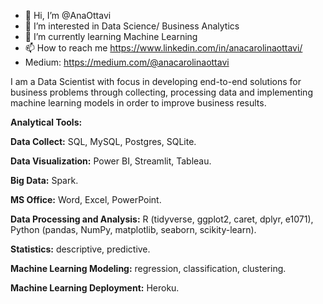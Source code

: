 - 👋 Hi, I’m @AnaOttavi
- 👀 I’m interested in Data Science/ Business Analytics
- 🌱 I’m currently learning Machine Learning
- 📫 How to reach me https://www.linkedin.com/in/anacarolinaottavi/
- Medium: https://medium.com/@anacarolinaottavi

I am a Data Scientist with focus in developing end-to-end solutions for business problems through collecting, processing data and implementing machine learning models in order to improve business results.

**Analytical Tools:**

**Data Collect:** SQL, MySQL, Postgres, SQLite.

**Data Visualization:** Power BI, Streamlit, Tableau.

**Big Data:** Spark.

**MS Office:** Word, Excel, PowerPoint.

**Data Processing and Analysis:** R (tidyverse, ggplot2, caret, dplyr, e1071), Python (pandas, NumPy, matplotlib, seaborn, scikity-learn).

**Statistics:** descriptive, predictive.

**Machine Learning Modeling:** regression, classification, clustering.

**Machine Learning Deployment:** Heroku.

